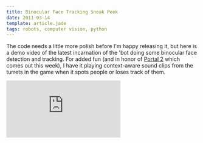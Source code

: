 ```yaml
---
title: Binocular Face Tracking Sneak Peek
date: 2011-03-14
template: article.jade
tags: robots, computer vision, python
---
```


The code needs a little more polish before I'm happy releasing it, but here is a demo video of the latest incarnation of the 'bot doing some binocular face detection and tracking. For added fun (and in honor of [Portal 2](http://www.thinkwithportals.com/) which comes out this week), I have it playing context-aware sound clips from the turrets in the game when it spots people or loses track of them.

<div class="img-container">

<iframe src="http://www.youtube.com/embed/MACHkIpAZ_w" frameborder="0" allowfullscreen></iframe>

</div>

